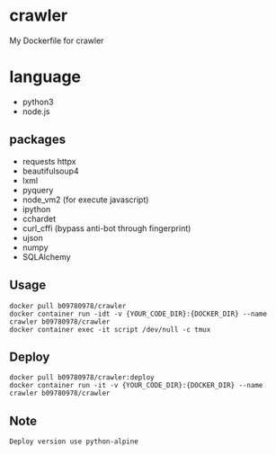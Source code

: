 # crawler
My Dockerfile for crawler

# language
- python3
- node.js

## packages
- requests httpx
- beautifulsoup4
- lxml
- pyquery
- node_vm2 (for execute javascript)
- ipython
- cchardet
- curl_cffi (bypass anti-bot through fingerprint)
- ujson
- numpy
- SQLAlchemy

## Usage
    docker pull b09780978/crawler
    docker container run -idt -v {YOUR_CODE_DIR}:{DOCKER_DIR} --name crawler b09780978/crawler
    docker container exec -it script /dev/null -c tmux

## Deploy
    docker pull b09780978/crawler:deploy
    docker container run -it -v {YOUR_CODE_DIR}:{DOCKER_DIR} --name crawler b09780978/crawler
    
## Note
    Deploy version use python-alpine
